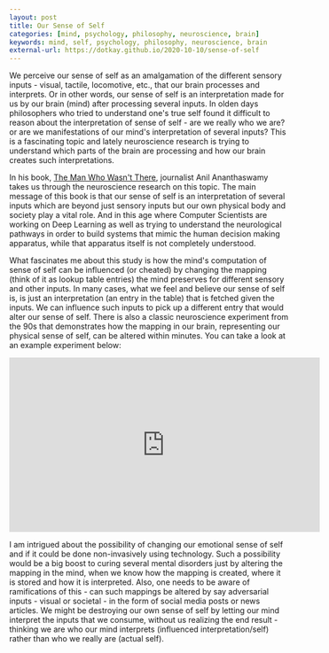 ```yaml
---
layout: post
title: Our Sense of Self
categories: [mind, psychology, philosophy, neuroscience, brain]
keywords: mind, self, psychology, philosophy, neuroscience, brain
external-url: https://dotkay.github.io/2020-10-10/sense-of-self
---
```


We perceive our sense of self as an amalgamation of the different sensory inputs - visual, tactile, locomotive, etc., that our brain processes and interprets. Or in other words, our sense of self is an interpretation made for us by our brain (mind) after processing several inputs. In olden days philosophers who tried to understand one's true self found it difficult to reason about the interpretation of sense of self - are we really who we are? or are we manifestations of our mind's interpretation of several inputs? This is a fascinating topic and lately neuroscience research is trying to understand which parts of the brain are processing and how our brain creates such interpretations. 

In his book, [The Man Who Wasn't There](https://www.amazon.com/Man-Who-Wasnt-There-Investigations/dp/0525954198), journalist Anil Ananthaswamy takes us through the neuroscience research on this topic. The main message of this book is that our sense of self is an interpretation of several inputs which are beyond just sensory inputs but our own physical body and society play a vital role. And in this age where Computer Scientists are working on Deep Learning as well as trying to understand the neurological pathways in order to build systems that mimic the human decision making apparatus, while that apparatus itself is not completely understood. 

What fascinates me about this study is how the mind's computation of sense of self can be influenced (or cheated) by changing the mapping (think of it as lookup table entries) the mind preserves for different sensory and other inputs. In many cases, what we feel and believe our sense of self is, is just an interpretation (an entry in the table) that is fetched given the inputs. We can influence such inputs to pick up a different entry that would alter our sense of self. There is also a classic neuroscience experiment from the 90s that demonstrates how the mapping in our brain, representing our physical sense of self, can be altered within minutes. You can take a look at an example experiment below:

<div class="img_container">
<iframe width="560" height="315" src="https://www.youtube.com/embed/ASM12lpDDy0" frameborder="0" allow="accelerometer; autoplay; encrypted-media; gyroscope; picture-in-picture" allowfullscreen></iframe>
</div>

I am intrigued about the possibility of changing our emotional sense of self and if it could be done non-invasively using technology. Such a possibility would be a big boost to curing several mental disorders just by altering the mapping in the mind, when we know how the mapping is created, where it is stored and how it is interpreted. Also, one needs to be aware of ramifications of this - can such mappings be altered by say adversarial inputs - visual or societal - in the form of social media posts or news articles. We might be destroying our own sense of self by letting our mind interpret the inputs that we consume, without us realizing the end result - thinking we are who our mind interprets (influenced interpretation/self) rather than who we really are (actual self). 

